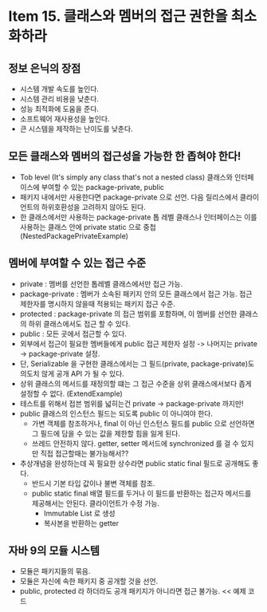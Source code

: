 # Item 15. 클래스와 멤버의 접근 권한을 최소화하라

## 정보 은닉의 장점
  - 시스템 개발 속도를 높인다.
  - 시스템 관리 비용을 낮춘다.
  - 성능 최적화에 도움을 준다.
  - 소프트웨어 재사용성을 높인다.
  - 큰 시스템을 제작하는 난이도를 낮춘다.
  
## 모든 클래스와 멤버의 접근성을 가능한 한 좁혀야 한다!
  - Tob level (It's simply any class that's not a nested class) 클래스와 인터페이스에 부여할 수 있는 package-private, public
  - 패키지 내에서만 사용한다면 package-private 으로 선언. 다음 릴리스에서 클라이언트의 하위호환성을 고려하지 않아도 된다.
  - 한 클래스에서만 사용하는 package-private 톱 레벨 클래스나 인터페이스는 이를 사용하는 클래스 안에 private static 으로 중첩 (NestedPackagePrivateExample)
  
## 멤버에 부여할 수 있는 접근 수준
  - private : 멤버를 선언한 톱레벨 클래스에서만 접근 가능.
  - package-private : 멤버가 소속된 패키지 안의 모든 클래스에서 접근 가능. 접근 제한자를 명시하지 않을때 적용되는 패키지 접근 수준.
  - protected : package-private 의 접근 범위를 포함하며, 이 멤버를 선언한 클래스의 하위 클래스에서도 접근 할 수 있다.
  - public : 모든 곳에서 접근할 수 있다.
  - 외부에서 접근이 필요한 멤버들에게 public 접근 제한자 설정 -> 나머지는 private -> package-private 설정.
  - 단, Serializable 을 구현한 클래스에서는 그 필드(private, package-private)도 의도치 않게 공개 API 가 될 수 있다.
  - 상위 클래스의 메서드를 재정의할 떄는 그 접근 수준을 상위 클래스에서보다 좁게 설정할 수 없다. (ExtendExample)
  - 테스트를 위해서 접븐 범위를 넓히는건 private -> package-private 까지만!
  - public 클래스의 인스턴스 필드는 되도록 public 이 아니여야 한다.
    - 가변 객체를 참조하거나, final 이 아닌 인스턴스 필드를 public 으로 선언하면 그 필드에 담을 수 있는 값을 제한할 힘을 잃게 된다.
    - 쓰레드 안전하지 않다. getter, setter 메서드에 synchronized 를 걸 수 있지만 직접 접근할때는 불가능해서??
  - 추상개념을 완성하는데 꼭 필요한 상수라면 public static final 필드로 공개해도 좋다.
    - 반드시 기본 타입 값이나 불변 객체를 참조.
    - public static final 배열 필드를 두거나 이 필드를 반환하는 접근자 메서드를 제공해서는 안된다. 클라이언트가 수정 가능.
      - Immutable List 로 생성
      - 복사본을 반환하는 getter
 
## 자바 9의 모듈 시스템
  - 모듈은 패키지들의 묶음.
  - 모듈은 자신에 속한 패키지 중 공개할 것을 선언.
  - public, protected 라 하더라도 공개 패키지가 아니라면 접근 불가능. << 예제 코드
  